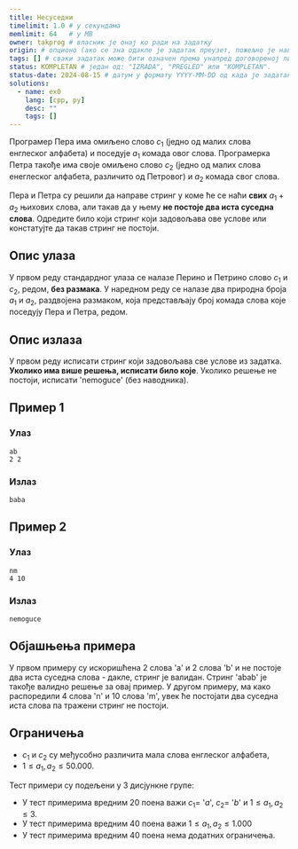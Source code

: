 ```yaml
---
title: Несуседни
timelimit: 1.0 # у секундама
memlimit: 64   # y MB
owner: takprog # власник је онај ко ради на задатку
origin: # опционо (ако се зна одакле је задатак преузет, пожељно је навести извор)
tags: [] # сваки задатак може бити означен према унапред договореној листи ознака
status: KOMPLETAN # један од: "IZRADA", "PREGLED" или "KOMPLETAN".
status-date: 2024-08-15 # датум у формату YYYY-MM-DD од када је задатак у наведеном статусу
solutions:
  - name: ex0
    lang: [cpp, py]
    desc: ""
    tags: []
---
```


Програмер Пера има омиљено слово $c_1$ (једно од малих слова енглеског алфабета) и поседује $a_1$ комада овог слова. Програмерка Петра такође има своје омиљено слово $c_2$ (једно од малих слова енеглеског алфабета, различито од Петровог) и $a_2$ комада свог слова.

Пера и Петра су решили да направе стринг у коме ће се наћи **свих** $a_1+a_2$ њихових слова, али такав да у њему **не постоје два иста суседна слова**. Одредите било који стринг који задовољава ове услове или констатујте да такав стринг не постоји.

## Опис улаза
У првом реду стандардног улаза се налазе Перино и Петрино слово $c_1$ и $c_2$, редом, **без размака**. У наредном реду се налазе два природна броја $a_1$ и $a_2$, раздвојена размаком, која представљају број комада слова које поседују Пера и Петра, редом.

## Опис излаза
У првом реду исписати стринг који задовољава све услове из задатка. **Уколико има више решења, исписати било које**. Уколико решење не постоји, исписати 'nemoguce' (без наводника).

## Пример 1

### Улаз

```
ab
2 2
```

### Излаз

```
baba
```

## Пример 2

### Улаз

```
nm
4 10
```

### Излаз

```
nemoguce
```

## Објашњења примера
У првом примеру су искоришћена 2 слова 'a' и 2 слова 'b' и не постоје два иста суседна слова - дакле, стринг је валидан. Стринг 'abab' је такође валидно решење за овај пример. У другом примеру, ма како распоредили 4 слова 'n' и 10 слова 'm', увек ће постојати два суседна иста слова па тражени стринг не постоји.

## Ограничења
- $c_1$ и $c_2$  су међусобно различита мала слова енглеског алфабета,
-   $1 \leq a_1, a_2 \leq 50.000$.

Тест примери су подељени у 3 дисјункне групе:

-   У тест примерима вредним $20$ поена важи $c_1 =$ '$a$',  $c_2 =$ '$b$' и $1 \leq a_1, a_2 \leq 3$.
-   У тест примерима вредним $40$ поена важи $1 \leq a_1, a_2 \leq 1.000$
-   У тест примерима вредним $40$ поена нема додатних ограничења.





